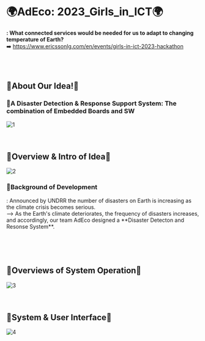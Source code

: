 # 🌍AdEco: 2023_Girls_in_ICT🌍
**: What connected services would be needed for us to adapt to changing temperature of Earth?**
<br>➡️ https://www.ericssonlg.com/en/events/girls-in-ict-2023-hackathon

<br><br><h2>🌱About Our Idea!🌱</h2>
<h3>🚨A Disaster Detection & Response Support System: The combination of Embedded Boards and SW</h3>

![1](https://user-images.githubusercontent.com/102565567/234804512-60f4bd09-15c5-4e1b-88c3-9601072890f0.png)
<br><br><br><h2>🌱Overview & Intro of Idea🌱</h2>
![2](https://user-images.githubusercontent.com/102565567/234804739-93c4ec51-7356-4c92-84dd-5feec27b40d7.png)

<h3>🚨Background of Development</h3>
: Announced by UNDRR the number of disasters on Earth  is increasing  as the climate crisis becomes serious.<br>
--> As the Earth's climate deteriorates, the frequency of disasters increases, and accordingly, our team AdEco designed a **Disaster Detecton and Resonse System**.



<br><br><br><h2>🌱Overviews of System Operation🌱</h2>
![3](https://user-images.githubusercontent.com/102565567/234805366-71137e4d-5588-4e44-9d4b-ab9bdf766173.png)
<br><br><br><h2>🌱System & User Interface🌱</h2>
![4](https://user-images.githubusercontent.com/102565567/234805501-765c2937-32ce-4f69-9641-f4dabc3b4ea4.png)
